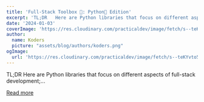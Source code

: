 ```yaml
---
title: 'Full-Stack Toolbox 🧰: Python🐍 Edition'
excerpt: 'TL;DR   Here are Python libraries that focus on different aspects of full-stack development;...'
date: '2024-01-03'
coverImage: 'https://res.cloudinary.com/practicaldev/image/fetch/s--teKYvto5--/c_imagga_scale,f_auto,fl_progressive,h_420,q_66,w_1000/https://dev-to-uploads.s3.amazonaws.com/uploads/articles/7tggvlji6wlnal0gc6zk.gif'
author:
  name: Koders
  picture: "assets/blog/authors/koders.png"
ogImage:
  url: 'https://res.cloudinary.com/practicaldev/image/fetch/s--teKYvto5--/c_imagga_scale,f_auto,fl_progressive,h_420,q_66,w_1000/https://dev-to-uploads.s3.amazonaws.com/uploads/articles/7tggvlji6wlnal0gc6zk.gif'
---
```


TL;DR   Here are Python libraries that focus on different aspects of full-stack development;...

[Read more](https://dev.to/taipy/full-stack-toolbox-python-edition-20h2)
